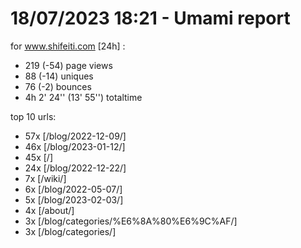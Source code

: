# 18/07/2023 18:21 - Umami report
for www.shifeiti.com [24h] :

 - 219 (-54) page views
 - 88 (-14) uniques
 - 76 (-2) bounces
 - 4h 2' 24'' (13' 55'') totaltime


top 10 urls:
 - 57x [/blog/2022-12-09/]
 - 46x [/blog/2023-01-12/]
 - 45x [/]
 - 24x [/blog/2022-12-22/]
 - 7x [/wiki/]
 - 6x [/blog/2022-05-07/]
 - 5x [/blog/2023-02-03/]
 - 4x [/about/]
 - 3x [/blog/categories/%E6%8A%80%E6%9C%AF/]
 - 3x [/blog/categories/]


